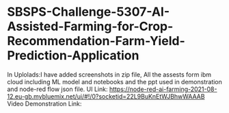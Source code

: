 # SBSPS-Challenge-5307-AI-Assisted-Farming-for-Crop-Recommendation-Farm-Yield-Prediction-Application
In Uplolads:I have added screenshots in zip file, All the assests form ibm cloud including ML model and notebooks and the ppt used in demonstration and node-red flow json file.
UI Link: https://node-red-ai-farming-2021-08-12.eu-gb.mybluemix.net/ui/#!/0?socketid=22L9BuKnEtWJBhwWAAAB
Video Demonstration Link: 
